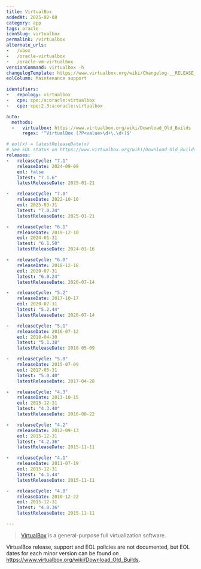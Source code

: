 ```yaml
---
title: VirtualBox
addedAt: 2025-02-08
category: app
tags: oracle
iconSlug: virtualbox
permalink: /virtualbox
alternate_urls:
-   /vbox
-   /oracle-virtualbox
-   /oracle-vm-virtualbox
versionCommand: virtualbox -h
changelogTemplate: https://www.virtualbox.org/wiki/Changelog-__RELEASE_CYCLE__
eolColumn: Maintenance support

identifiers:
-   repology: virtualbox
-   cpe: cpe:/a:oracle:virtualbox
-   cpe: cpe:2.3:a:oracle:virtualbox

auto:
  methods:
  -   virtualbox: https://www.virtualbox.org/wiki/Download_Old_Builds
      regex: '^VirtualBox (?P<value>\d+\.\d+)$'

# eol(x) = latestReleaseDate(x)
# See EOL status on https://www.virtualbox.org/wiki/Download_Old_Builds.
releases:
-   releaseCycle: "7.1"
    releaseDate: 2024-09-09
    eol: false
    latest: "7.1.6"
    latestReleaseDate: 2025-01-21

-   releaseCycle: "7.0"
    releaseDate: 2022-10-10
    eol: 2025-03-31
    latest: "7.0.24"
    latestReleaseDate: 2025-01-21

-   releaseCycle: "6.1"
    releaseDate: 2019-12-10
    eol: 2024-01-31
    latest: "6.1.50"
    latestReleaseDate: 2024-01-16

-   releaseCycle: "6.0"
    releaseDate: 2018-12-18
    eol: 2020-07-31
    latest: "6.0.24"
    latestReleaseDate: 2020-07-14

-   releaseCycle: "5.2"
    releaseDate: 2017-10-17
    eol: 2020-07-31
    latest: "5.2.44"
    latestReleaseDate: 2020-07-14

-   releaseCycle: "5.1"
    releaseDate: 2016-07-12
    eol: 2018-04-30
    latest: "5.1.38"
    latestReleaseDate: 2018-05-09

-   releaseCycle: "5.0"
    releaseDate: 2015-07-09
    eol: 2017-05-31
    latest: "5.0.40"
    latestReleaseDate: 2017-04-28

-   releaseCycle: "4.3"
    releaseDate: 2013-10-15
    eol: 2015-12-31
    latest: "4.3.40"
    latestReleaseDate: 2016-08-22

-   releaseCycle: "4.2"
    releaseDate: 2012-09-13
    eol: 2015-12-31
    latest: "4.2.36"
    latestReleaseDate: 2015-11-11

-   releaseCycle: "4.1"
    releaseDate: 2011-07-19
    eol: 2015-12-31
    latest: "4.1.44"
    latestReleaseDate: 2015-11-11

-   releaseCycle: "4.0"
    releaseDate: 2010-12-22
    eol: 2015-12-31
    latest: "4.0.36"
    latestReleaseDate: 2015-11-11

---
```


> [VirtualBox](https://www.virtualbox.org/) is a general-purpose full virtualization software.

VirtualBox release, support and EOL policies are not documented, but EOL dates for each minor version can be found on <https://www.virtualbox.org/wiki/Download_Old_Builds>.

